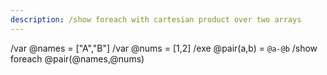 ```yaml
---
description: /show foreach with cartesian product over two arrays
---
```


/var @names = ["A","B"]
/var @nums = [1,2]
/exe @pair(a,b) = `@a-@b`
/show foreach @pair(@names,@nums)

